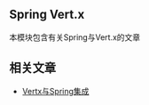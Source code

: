 ## Spring Vert.x

本模块包含有关Spring与Vert.x的文章

## 相关文章

+ [Vertx与Spring集成](http://tu-yucheng.github.io/vertx/2023/05/10/spring-vertx.html)